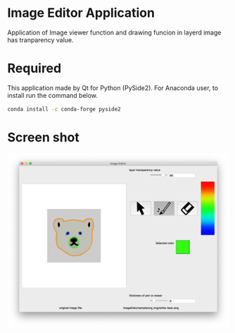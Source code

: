 # Image Editor Application
Application of Image viewer function and drawing funcion in layerd image has tranparency value.

# Required
This application made by Qt for Python (PySide2).
For Anaconda user, to install run the command below.
```bash
conda install -c conda-forge pyside2
```

# Screen shot
![](./readme_img/Application_ScreenShot.png)